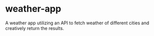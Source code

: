 # weather-app
A weather app utilizing an API to fetch weather of different cities and creatively return the results. 
